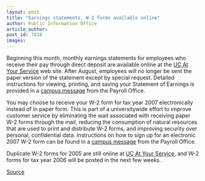 ```yaml
---
layout: post
title: "Earnings statements, W-2 forms available online"
author: Public Information Office
article_author: 
post_id: 7818
images:
---
```


<a name="content" id="content"></a>
<p>
  Beginning this month, monthly earnings statements for employees who receive their pay through direct deposit are available online at the <a href="http://atyourservice.ucop.edu">UC At Your Service</a> web site. After August, employees will no longer be sent the paper version of the statement except by special request. Detailed instructions for viewing, printing, and saving your Statement of Earnings is provided in a <a href="http://www.ucsc.edu/news_events/messages/text.asp?pid=1008">campus message</a> from the Payroll Office.
</p>
<p>
  You may choose to receive your W-2 form for tax year 2007 electronically instead of in paper form. This is part of a universitywide effort to improve customer service by eliminating the wait associated with receiving paper W-2 forms through the mail, reducing the consumption of natural resources that are used to print and distribute W-2 forms, and improving security over personal, confidential data. Instructions on how to sign up for an electronic 2007 W-2 form can be found in a <a href="http://www.ucsc.edu/news_events/messages/text.asp?pid=1008">campus message</a> from the Payroll Office.
</p>
<p>
  Duplicate W-2 forms for 2005 are still online at <a href="http://atyourservice.ucop.edu">UC At Your Service</a>, and W-2 forms for tax year 2006 will be posted in the next few weeks.
</p>
<p><a href="http://www1.ucsc.edu/currents/06-07/01-15/brief-statements.asp" title="Permalink to brief-statements">Source</a></p>
